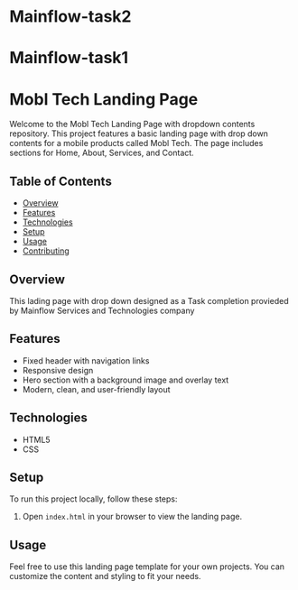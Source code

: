 # Mainflow-task2
# Mainflow-task1
# Mobl Tech Landing Page

Welcome to the Mobl Tech Landing Page with dropdown contents repository. This project features a basic landing page with drop down contents for a mobile products called Mobl Tech. The page includes sections for Home, About, Services, and Contact.

## Table of Contents
- [Overview](#overview)
- [Features](#features)
- [Technologies](#technologies)
- [Setup](#setup)
- [Usage](#usage)
- [Contributing](#contributing)

## Overview
This lading page with drop down designed as a Task completion provieded by Mainflow Services and Technologies company

## Features
- Fixed header with navigation links
- Responsive design
- Hero section with a background image and overlay text
- Modern, clean, and user-friendly layout

## Technologies
- HTML5
- CSS

## Setup
To run this project locally, follow these steps:

1. Open `index.html` in your browser to view the landing page.

## Usage
Feel free to use this landing page template for your own projects. You can customize the content and styling to fit your needs.
